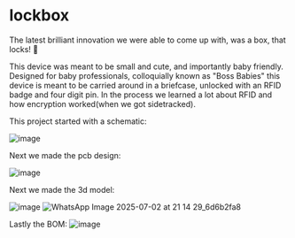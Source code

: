 # lockbox

The latest brilliant innovation we were able to come up with, was a box, that locks! 🤯

This device was meant to be small and cute, and importantly baby friendly. Designed for baby professionals, colloquially known as "Boss Babies" this device is meant to be carried around in a briefcase, unlocked with an RFID badge and four digit pin. In the process we learned a lot about RFID and how encryption worked(when we got sidetracked).

This project started with a schematic:

![image](https://github.com/user-attachments/assets/8ed58b80-a45d-45eb-8ce5-4d75c79edde4)

Next we made the pcb design:

![image](https://github.com/user-attachments/assets/0cbdb324-de1b-4835-bd16-38dd39ae2a44)

Next we made the 3d model:

![image](https://github.com/user-attachments/assets/71c2484c-162d-453a-a933-12417ffabb16)
![WhatsApp Image 2025-07-02 at 21 14 29_6d6b2fa8](https://github.com/user-attachments/assets/8bc7a05d-f7a1-4b57-a335-7ed9b0ab0cef)

Lastly the BOM:
![image](https://github.com/user-attachments/assets/b0cbf276-5bd5-4edb-bcab-cb526ea97069)
